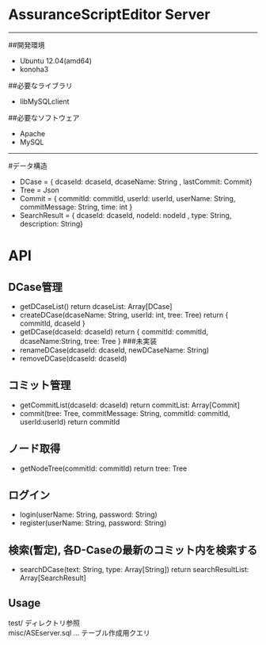 # AssuranceScriptEditor Server
---
##開発環境
* Ubuntu 12.04(amd64)
* konoha3

##必要なライブラリ
* libMySQLclient

##必要なソフトウェア
* Apache
* MySQL

---

#データ構造
* DCase = { dcaseId: dcaseId, dcaseName: String , lastCommit: Commit}
* Tree = Json
* Commit = { commitId: commitId, userId: userId, userName: String, commitMessage: String, time: int }
* SearchResult = { dcaseId: dcaseId, nodeId: nodeId , type: String, description: String}

API
================

## DCase管理
* getDCaseList() return dcaseList: Array[DCase]
* createDCase(dcaseName: String, userId: int, tree: Tree) return { commitId, dcaseId }
* getDCase(dcaseId: dcaseId) return { commitId: commitId, dcaseName:String, tree: Tree }
###未実装
* renameDCase(dcaseId: dcaseId, newDCaseName: String)
* removeDCase(dcaseId: dcaseId)

## コミット管理
* getCommitList(dcaseId: dcaseId) return commitList: Array[Commit]
* commit(tree: Tree, commitMessage: String, commitId: commitId, userId:userId) return commitId

## ノード取得
* getNodeTree(commitId: commitId) return tree: Tree

## ログイン
* login(userName: String, password: String)
* register(userName: String, password: String)

## 検索(暫定), 各D-Caseの最新のコミット内を検索する
* searchDCase(text: String, type: Array[String]) return searchResultList: Array[SearchResult]

## Usage
test/ ディレクトリ参照<br>
misc/ASEserver.sql ... テーブル作成用クエリ<br>
